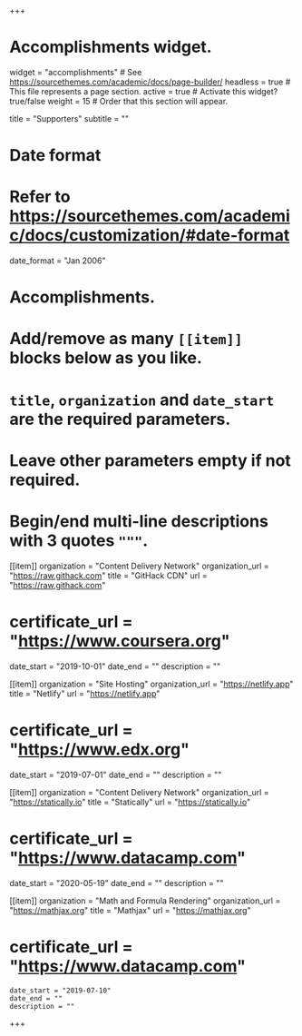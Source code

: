 +++
# Accomplishments widget.
widget = "accomplishments"  # See https://sourcethemes.com/academic/docs/page-builder/
headless = true  # This file represents a page section.
active = true  # Activate this widget? true/false
weight = 15  # Order that this section will appear.

title = "Supporters"
subtitle = ""

# Date format
#   Refer to https://sourcethemes.com/academic/docs/customization/#date-format
date_format = "Jan 2006"

# Accomplishments.
#   Add/remove as many `[[item]]` blocks below as you like.
#   `title`, `organization` and `date_start` are the required parameters.
#   Leave other parameters empty if not required.
#   Begin/end multi-line descriptions with 3 quotes `"""`.

[[item]]
  organization = "Content Delivery Network"
  organization_url = "https://raw.githack.com"
  title = "GitHack CDN"
  url = "https://raw.githack.com"
#  certificate_url = "https://www.coursera.org"
  date_start = "2019-10-01"
  date_end = ""
  description = ""

[[item]]
  organization = "Site Hosting"
  organization_url = "https://netlify.app"
  title = "Netlify"
  url = "https://netlify.app"
#  certificate_url = "https://www.edx.org"
  date_start = "2019-07-01"
  date_end = ""
  description = ""

[[item]]
  organization = "Content Delivery Network"
  organization_url = "https://statically.io"
  title = "Statically"
  url = "https://statically.io"
#  certificate_url = "https://www.datacamp.com"
  date_start = "2020-05-19"
  date_end = ""
  description = ""

  [[item]]
    organization = "Math and Formula Rendering"
    organization_url = "https://mathjax.org"
    title = "Mathjax"
    url = "https://mathjax.org"
  #  certificate_url = "https://www.datacamp.com"
    date_start = "2019-07-10"
    date_end = ""
    description = ""
+++
